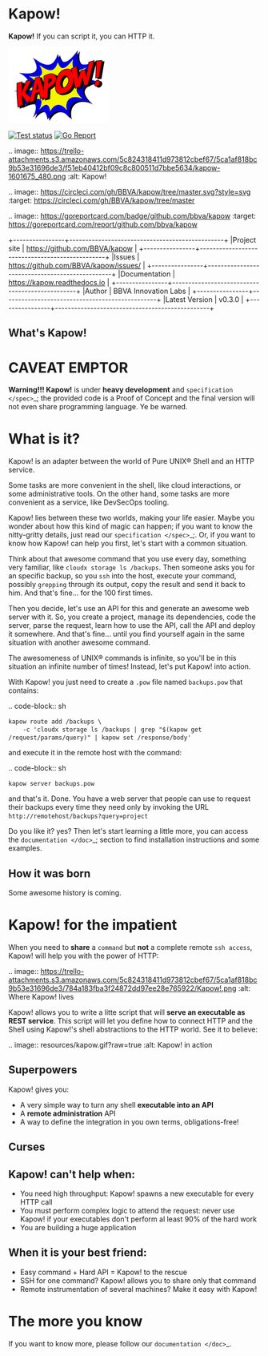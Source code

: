 Kapow!
======

**Kapow!** If you can script it, you can HTTP it.

![Kapow! Logo](https://raw.githubusercontent.com/BBVA/kapow/master/docs/source/_static/logo-200px.png)

[![Test status](https://circleci.com/gh/BBVA/kapow/tree/master.svg?style=svg)](https://circleci.com/gh/BBVA/kapow/tree/master)
[![Go Report](https://goreportcard.com/badge/github.com/bbva/kapow)](https://goreportcard.com/report/github.com/bbva/kapow)

.. image:: https://trello-attachments.s3.amazonaws.com/5c824318411d973812cbef67/5ca1af818bc9b53e31696de3/f51eb40412bf09c8c800511d7bbe5634/kapow-1601675_480.png
    :alt: Kapow!

.. image:: https://circleci.com/gh/BBVA/kapow/tree/master.svg?style=svg
    :target: https://circleci.com/gh/BBVA/kapow/tree/master

.. image:: https://goreportcard.com/badge/github.com/bbva/kapow
    :target: https://goreportcard.com/report/github.com/bbva/kapow

+----------------+------------------------------------------------+
|Project site    | https://github.com/BBVA/kapow                  |
+----------------+------------------------------------------------+
|Issues          | https://github.com/BBVA/kapow/issues/          |
+----------------+------------------------------------------------+
|Documentation   | https://kapow.readthedocs.io                   |
+----------------+------------------------------------------------+
|Author          | BBVA Innovation Labs                           |
+----------------+------------------------------------------------+
|Latest Version  | v0.3.0                                         |
+----------------+------------------------------------------------+

What's Kapow!
-------------




CAVEAT EMPTOR
=============

**Warning!!! Kapow!** is under **heavy development** and `specification </spec>`_;
the provided code is a Proof of Concept and the final version will not even
share programming language.  Ye be warned.


What is it?
===========

Kapow! is an adapter between the world of Pure UNIX® Shell and an HTTP service.

Some tasks are more convenient in the shell, like cloud interactions, or some
administrative tools.  On the other hand, some tasks are more convenient as a
service, like DevSecOps tooling.

Kapow! lies between these two worlds, making your life easier.  Maybe you wonder
about how this kind of magic can happen; if you want to know the nitty-gritty
details, just read our `specification </spec>`_;.  Or, if you want to know how
Kapow! can help you first, let's start with a common situation.

Think about that awesome command that you use every day, something very
familiar, like ``cloudx storage ls /backups``.  Then someone asks you for an
specific backup, so you ``ssh`` into the host, execute your command, possibly
``grepping`` through its output, copy the result and send it back to him.
And that's fine... for the 100 first times.

Then you decide, let's use an API for this and generate an awesome web server
with it.  So, you create a project, manage its dependencies, code the server,
parse the request, learn how to use the API, call the API and deploy it
somewhere.  And that's fine... until you find yourself again in the same
situation with another awesome command.

The awesomeness of UNIX® commands is infinite, so you'll be in this situation
an infinite number of times!  Instead, let's put Kapow! into action.

With Kapow! you just need to create a ``.pow`` file named ``backups.pow`` that
contains:

.. code-block:: sh

    kapow route add /backups \
        -c 'cloudx storage ls /backups | grep "$(kapow get /request/params/query)" | kapow set /response/body'

and execute it in the remote host with the command:

.. code-block:: sh

    kapow server backups.pow

and that's it.  Done.  You have a web server that people can use to request
their backups every time they need only by invoking the URL
`http://remotehost/backups?query=project`

Do you like it? yes?  Then let's start learning a little more, you can access
the `documentation </doc>`_; section to find installation instructions and some
examples.







How it was born
---------------

Some awesome history is coming.


Kapow! for the impatient
========================

When you need to **share** a ``command`` but **not** a complete remote ``ssh
access``, Kapow!  will help you with the power of HTTP:

.. image:: https://trello-attachments.s3.amazonaws.com/5c824318411d973812cbef67/5ca1af818bc9b53e31696de3/784a183fba3f24872dd97ee28e765922/Kapow!.png
    :alt: Where Kapow! lives

Kapow! allows you to write a litte script that will **serve an executable as REST
service**.  This script will let you define how to connect HTTP and the  Shell
using Kapow!'s shell abstractions to the HTTP world. See it to believe:

.. image:: resources/kapow.gif?raw=true
    :alt: Kapow! in action


Superpowers
-----------

Kapow! gives you:

* A very simple way to turn any shell **executable into an API**
* A **remote administration** API
* A way to define the integration in you own terms, obligations-free!


Curses
------

Kapow! can't help when:
-----------------------

* You need high throughput: Kapow! spawns a new executable for every HTTP call
* You must perform complex logic to attend the request: never use Kapow! if
  your executables don't perform al least 90% of the hard work
* You are building a huge application


When it is your best friend:
----------------------------

* Easy command + Hard API = Kapow! to the rescue
* SSH for one command?  Kapow! allows you to share only that command
* Remote instrumentation of several machines?  Make it easy with Kapow!


The more you know
=================

If you want to know more, please follow our `documentation </doc>`_.
